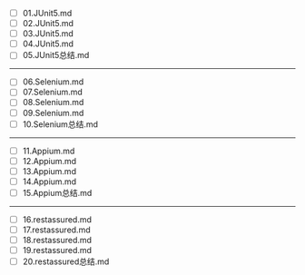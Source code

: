 
- [ ] 01.JUnit5.md
- [ ] 02.JUnit5.md
- [ ] 03.JUnit5.md
- [ ] 04.JUnit5.md
- [ ] 05.JUnit5总结.md

-----

- [ ] 06.Selenium.md
- [ ] 07.Selenium.md
- [ ] 08.Selenium.md
- [ ] 09.Selenium.md
- [ ] 10.Selenium总结.md

-----

- [ ] 11.Appium.md
- [ ] 12.Appium.md
- [ ] 13.Appium.md
- [ ] 14.Appium.md
- [ ] 15.Appium总结.md

-----

- [ ] 16.restassured.md
- [ ] 17.restassured.md
- [ ] 18.restassured.md
- [ ] 19.restassured.md
- [ ] 20.restassured总结.md